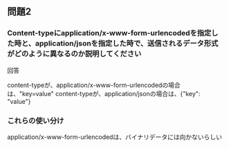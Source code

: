 ## 問題2

### Content-typeにapplication/x-www-form-urlencodedを指定した時と、application/jsonを指定した時で、送信されるデータ形式がどのように異なるのか説明してください

回答

content-typeが、application/x-www-form-urlencodedの場合は、"key=value"
content-typeが、application/jsonの場合は、{"key": "value"}

### これらの使い分け

 application/x-www-form-urlencodedは、バイナリデータには向かないらしい
